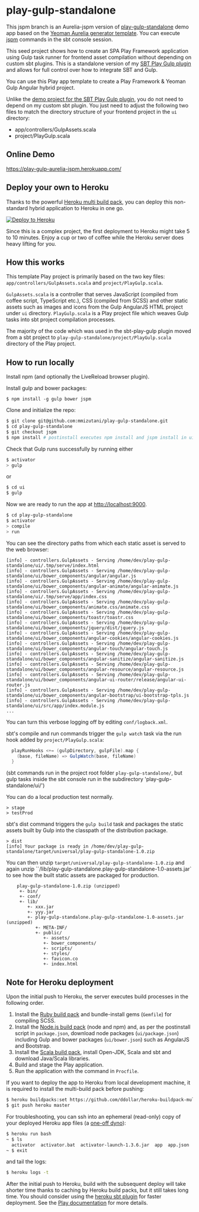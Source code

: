 # play-gulp-standalone

This jspm branch is an Aurelia-jspm version of [play-gulp-standalone](https://github.com/mmizutani/play-gulp-standalone) demo app based on the [Yeoman Aurelia generator template](https://github.com/zewa666/generator-aurelia). You can execute [jspm](http://jspm.io/) commands in the sbt console session.

This seed project shows how to create an SPA Play Framework application using Gulp task runner for frontend asset compilation without depending on custom sbt plugins. This is a standalone version of my [SBT Play Gulp plugin](http://www.github.com/mmizutani/sbt-play-gulp) and allows for full control over how to integrate SBT and Gulp.

You can use this Play app template to create a Play Framework & Yeoman Gulp Angular hybrid project.

Unlike the [demo project for the SBT Play Gulp plugin](https://github.com/mmizutani/play-gulp-demo), you do not need to depend on my custom sbt plugin. You just need to adjust the following two files to match the directory structure of your frontend project in the `ui` directory:

* app/controllers/GulpAssets.scala
* project/PlayGulp.scala


## Online Demo

https://play-gulp-aurelia-jspm.herokuapp.com/


## Deploy your own to Heroku

Thanks to the powerful [Heroku multi build pack](https://github.com/ddollar/heroku-buildpack-multi), you can deploy this non-standard hybrid application to Heroku in one go.

[![Deploy to Heroku](https://www.herokucdn.com/deploy/button.png)](https://heroku.com/deploy)

Since this is a complex project, the first deployment to Heroku might take 5 to 10 minutes. Enjoy a cup or two of coffee while the Heroku server does heavy lifting for you.


## How this works

This template Play project is primarily based on the two key files: `app/controllers/GulpAssets.scala` and `project/PlayGulp.scala`.

`GulpAssets.scala` is a controller that serves JavaScript (compiled from coffee script, TypeScript etc.), CSS (compiled from SCSS) and other static assets such as images and icons from the Gulp AngularJS HTML project under `ui` directory. `PlayGulp.scala` is a Play project file which weaves Gulp tasks into sbt project compilation processes.

The majority of the code which was used in the sbt-play-gulp plugin moved from a sbt project to `play-gulp-standalone/project/PlayGulp.scala` directory of the Play project.


## How to run locally

Install npm (and optionally the LiveReload browser plugin).

Install gulp and bower packages:

```
$ npm install -g gulp bower jspm
```

Clone and initialize the repo:

```sh
$ git clone git@github.com:mmizutani/play-gulp-standalone.git
$ cd play-gulp-standalone
$ git checkout jspm
$ npm install # postinstall executes npm install and jspm install in ui directory
```

Check that Gulp runs successfully by running either

```sh
$ activator
> gulp
```

or

```sh
$ cd ui
$ gulp
```

Now we are ready to run the app at [http://localhost:9000](http://localhost:9000).

```sh
$ cd play-gulp-standalone
$ activator
> compile
> run
```

You can see the directory paths from which each static asset is served to the web browser:
```
[info] - controllers.GulpAssets - Serving /home/dev/play-gulp-standalone/ui/.tmp/serve/index.html
[info] - controllers.GulpAssets - Serving /home/dev/play-gulp-standalone/ui/bower_components/angular/angular.js
[info] - controllers.GulpAssets - Serving /home/dev/play-gulp-standalone/ui/bower_components/angular-animate/angular-animate.js
[info] - controllers.GulpAssets - Serving /home/dev/play-gulp-standalone/ui/.tmp/serve/app/index.css
[info] - controllers.GulpAssets - Serving /home/dev/play-gulp-standalone/ui/bower_components/animate.css/animate.css
[info] - controllers.GulpAssets - Serving /home/dev/play-gulp-standalone/ui/bower_components/toastr/toastr.css
[info] - controllers.GulpAssets - Serving /home/dev/play-gulp-standalone/ui/bower_components/jquery/dist/jquery.js
[info] - controllers.GulpAssets - Serving /home/dev/play-gulp-standalone/ui/bower_components/angular-cookies/angular-cookies.js
[info] - controllers.GulpAssets - Serving /home/dev/play-gulp-standalone/ui/bower_components/angular-touch/angular-touch.js
[info] - controllers.GulpAssets - Serving /home/dev/play-gulp-standalone/ui/bower_components/angular-sanitize/angular-sanitize.js
[info] - controllers.GulpAssets - Serving /home/dev/play-gulp-standalone/ui/bower_components/angular-resource/angular-resource.js
[info] - controllers.GulpAssets - Serving /home/dev/play-gulp-standalone/ui/bower_components/angular-ui-router/release/angular-ui-router.js
[info] - controllers.GulpAssets - Serving /home/dev/play-gulp-standalone/ui/bower_components/angular-bootstrap/ui-bootstrap-tpls.js
[info] - controllers.GulpAssets - Serving /home/dev/play-gulp-standalone/ui/src/app/index.module.js
...
```

You can turn this verbose logging off by editing `conf/logback.xml`.

sbt's compile and run commands trigger the `gulp watch` task via the run hook added by `project/PlayGulp.scala`:

```scala
  playRunHooks <+= (gulpDirectory, gulpFile).map {
    (base, fileName) => GulpWatch(base, fileName)
  }
```

(sbt commands run in the project root folder `play-gulp-standalone/`, but gulp tasks inside the sbt console run in the subdirectory 'play-gulp-standalone/ui/')

You can do a local production test normally.

```
> stage
> testProd
```

sbt's dist command triggers the `gulp build` task and packages the static assets built by Gulp into the classpath of the distribution package.

```
> dist
[info] Your package is ready in /home/dev/play-gulp-standalone/target/universal/play-gulp-standalone-1.0.zip
```

You can then unzip `target/universal/play-gulp-standalone-1.0.zip` and again unzip ``/lib/play-gulp-standalone.play-gulp-standalone-1.0-assets.jar` to see how the built static assets are packaged for production.

```
    play-gulp-standalone-1.0.zip (unzipped)
     +- bin/
     +- conf/
     +- lib/
        +- xxx.jar
        +- yyy.jar
        +- play-gulp-standalone.play-gulp-standalone-1.0-assets.jar (unzipped)
           +- META-INF/
           +- public/
              +- assets/
              +- bower_components/
              +- scripts/
              +- styles/
              +- favicon.co
              +- index.html
```

## Note for Heroku deployment

Upon the initial push to Heroku, the server executes build processes in the following order.

1. Install the [Ruby build pack](https://github.com/heroku/heroku-buildpack-ruby) and bundle-install gems (`Gemfile`) for compiling SCSS.
1. Install the [Node.js build pack](https://github.com/heroku/heroku-buildpack-nodejs) (node and npm) and, as per the postinstall script in `package.json`, download node packages (`ui/package.json`) including Gulp and bower packages (`ui/bower.json`) such as AngularJS and Bootstrap.
1. Install the [Scala build pack](https://github.com/heroku/heroku-buildpack-scala), install Open-JDK, Scala and sbt and download Java/Scala libraries.
4. Build and stage the Play application.
5. Run the application with the command in `Procfile`.


If you want to deploy the app to Heroku from local development machine, it is required to install the multi-build pack before pushing:

```sh
$ heroku buildpacks:set https://github.com/ddollar/heroku-buildpack-multi.git
$ git push heroku master
```

For troubleshooting, you can ssh into an ephemeral (read-only) copy of your deployed Heroku app files (a [one-off dyno](https://devcenter.heroku.com/articles/one-off-dynos)):

```sh
$ heroku run bash
~ $ ls
  activator  activator.bat  activator-launch-1.3.6.jar  app  app.json  bin  build.sbt  conf  Gemfile  Gemfile.lock  LICENSE  package.json  Procfile  project  README.md  test  tmp  ui  vendor
~ $ exit
```

and tail the logs:

```sh
$ heroku logs -t
```

After the initial push to Heroku, build with the subsequent deploy will take shorter time thanks to caching by Heroku build packs, but it still takes long time. You should consider using the [heroku sbt plugin](https://devcenter.heroku.com/articles/deploying-scala-and-play-applications-with-the-heroku-sbt-plugin) for faster deployment. See the [Play documentation](https://www.playframework.com/documentation/2.4.x/ProductionHeroku#Deploying-with-the-sbt-heroku-plugin) for more details.

